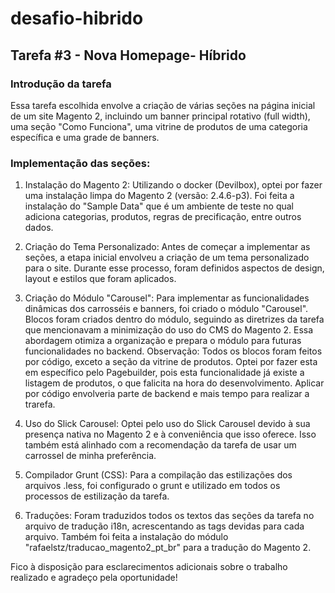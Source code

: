 # desafio-hibrido
## Tarefa #3 - Nova Homepage- Híbrido

### Introdução da tarefa

Essa tarefa escolhida envolve a criação de várias seções na página inicial de um site Magento 2, incluindo um banner principal rotativo (full width), uma seção "Como Funciona", uma vitrine de produtos de uma categoria específica e uma grade de banners.


### Implementação das seções: 

1. Instalação do Magento 2: Utilizando o docker (Devilbox), optei por fazer uma instalação limpa do Magento 2 (versão: 2.4.6-p3). Foi feita a instalação do "Sample Data" que é um ambiente de teste no qual adiciona categorias,
produtos, regras de precificação, entre outros dados.  

2. Criação do Tema Personalizado:
Antes de começar a implementar as seções, a etapa inicial envolveu a criação de um tema personalizado para o site. Durante esse processo, foram definidos aspectos de design, layout e estilos que foram aplicados.

3. Criação do Módulo "Carousel":
Para implementar as funcionalidades dinâmicas dos carrosséis e banners, foi criado o módulo "Carousel". Blocos foram criados dentro do módulo, seguindo as diretrizes da tarefa que mencionavam a minimização do uso do CMS do Magento 2. Essa abordagem otimiza a organização e prepara o módulo para futuras funcionalidades no backend.
    Observação: Todos os blocos foram feitos por código, exceto a seção da vitrine de produtos. Optei por fazer esta em específico pelo Pagebuilder, pois esta funcionalidade já existe a listagem de produtos, o que falicita na hora do desenvolvimento. Aplicar por código envolveria parte de backend e mais tempo para realizar a trarefa. 

4. Uso do Slick Carousel:
Optei pelo uso do Slick Carousel devido à sua presença nativa no Magento 2 e à conveniência que isso oferece. Isso também está alinhado com a recomendação da tarefa de usar um carrossel de minha preferência.

5. Compilador Grunt (CSS): 
Para a compilação das estilizações dos arquivos .less, foi configurado o grunt e utilizado em todos os processos de estilização da tarefa. 

6. Traduções: 
Foram traduzidos todos os textos das seções da tarefa no arquivo de tradução i18n, acrescentando as tags devidas para cada arquivo. Também foi feita a instalação do módulo "rafaelstz/traducao_magento2_pt_br" para a tradução do Magento 2.

Fico à disposição para esclarecimentos adicionais sobre o trabalho realizado e agradeço pela oportunidade!
